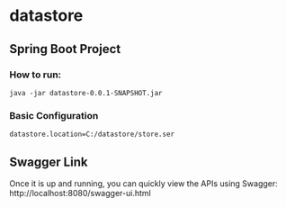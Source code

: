 # datastore

## Spring Boot Project

### How to run:
```
java -jar datastore-0.0.1-SNAPSHOT.jar
```

### Basic Configuration
```
datastore.location=C:/datastore/store.ser
```

## Swagger Link

Once it is up and running, you can quickly view the APIs using Swagger:
http://localhost:8080/swagger-ui.html
